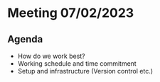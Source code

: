 # Meeting 07/02/2023
## Agenda
* How do we work best?
* Working schedule and time commitment
* Setup and infrastructure (Version control etc.)

